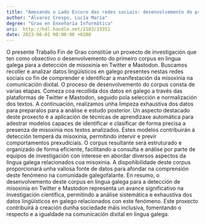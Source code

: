 ```yaml
---
title: "Amosando o Lado Escuro das redes sociais: desenvolvemento do primeiro corpus en lingua galega para a detección de misoxinia en Twitter e Mastodon"
author: "Álvarez Crespo, Lucía María"
degree: "Grao en Enxeñaría Informática"
uri:  http://hdl.handle.net/2183/33351
date: 2023-06-01 00:00:00 +0200
---
```

O presente Traballo Fin de Grao constitúe un proxecto de investigación que ten como obxectivo o desenvolvemento do primeiro corpus en lingua galega para a detección de misoxinia en Twitter e Mastodon. Buscamos recoller e analizar datos lingüísticos en galego presentes nestas redes sociais co fin de comprender e identificar a manifestación da misoxinia na comunicación dixital. O proceso de desenvolvemento do corpus consta de varias etapas. Comeza coa recollida dos datos en galego a través das plataformas de Twitter e Mastodon, seguido pola selección e normalización dos textos. A continuación, realizamos unha limpeza exhaustiva dos datos para preparalos para a análise e estudo posterior. Un aspecto destacado deste proxecto é a aplicación de técnicas de aprendizaxe automática para adestrar modelos capaces de identificar e clasificar de forma precisa a presenza de misoxinia nos textos analizados. Estes modelos contribuirán á detección temperá da misoxinia, permitindo intervir e previr comportamentos prexudiciais. O corpus resultante será estruturado e organizado de forma eficiente, facilitando a consulta e análise por parte de equipos de investigación con interese en abordar diversos aspectos da lingua galega relacionados coa misoxinia. A dispoñibilidade deste corpus proporcionará unha valiosa fonte de datos para afondar na comprensión deste fenómeno na comunidade galegofalante. En resumo, o desenvolvemento deste corpus en lingua galega para a detección de misoxinia en Twitter e Mastodon representa un avance significativo na investigación científica, permitindo a análise sistemática e exhaustiva dos datos lingüísticos en galego relacionados con este fenómeno. Este proxecto contribuirá á creación dunha sociedade máis inclusiva, fomentando o respecto e a igualdade na comunicación dixital en lingua galega.
